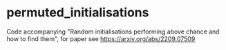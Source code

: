 # permuted_initialisations
Code accompanying "Random initialisations performing above chance and how to find them", for paper see https://arxiv.org/abs/2209.07509
